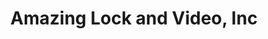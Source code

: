 ---
title: "Amazing Lock and Video, Inc"
url: /saint-pete-beach/amazing-lock-and-video-inc/
shop: locksmith
---